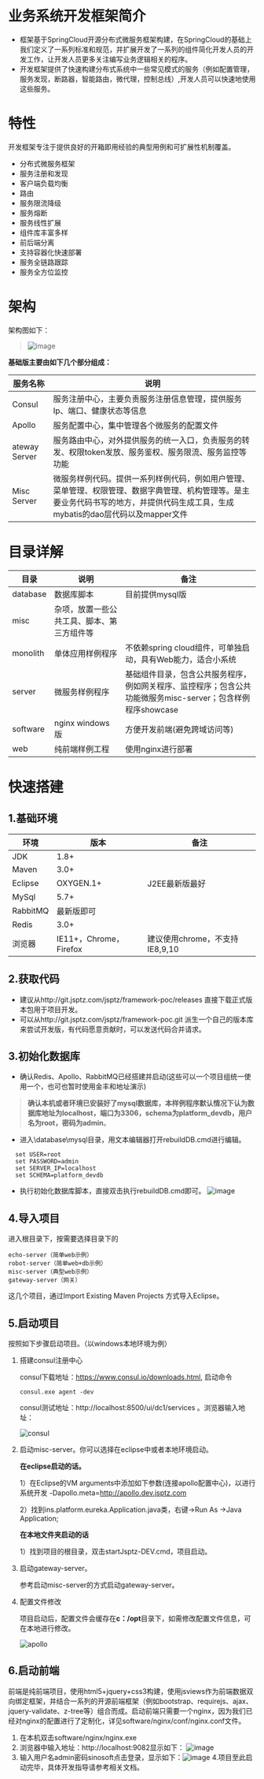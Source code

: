 # 业务系统开发框架简介
- 框架基于SpringCloud开源分布式微服务框架构建，在SpringCloud的基础上我们定义了一系列标准和规范，并扩展开发了一系列的组件简化开发人员的开发工作，让开发人员更多关注编写业务逻辑相关的程序。
- 开发框架提供了快速构建分布式系统中一些常见模式的服务（例如配置管理，服务发现，断路器，智能路由，微代理，控制总线）,开发人员可以快速地使用这些服务。 

# 特性
开发框架专注于提供良好的开箱即用经验的典型用例和可扩展性机制覆盖。
- 分布式微服务框架
- 服务注册和发现
- 客户端负载均衡
- 路由
- 服务限流降级
- 服务熔断
- 服务线性扩展
- 组件库丰富多样
- 前后端分离
- 支持容器化快速部署
- 服务全链路跟踪
- 服务全方位监控

# 架构
架构图如下：
> ![image](http://git.jsptz.com/cloud/pictures/raw/master/arch6/arch6%E6%95%B4%E4%BD%93%E6%9E%B6%E6%9E%84.png "架构图")

**基础版主要由如下几个部分组成：**

服务名称| 说明
---|---
Consul | 服务注册中心，主要负责服务注册信息管理，提供服务Ip、端口、健康状态等信息
Apollo | 服务配置中心，集中管理各个微服务的配置文件
ateway Server | 服务路由中心，对外提供服务的统一入口，负责服务的转发、权限token发放、服务鉴权、服务限流、服务监控等功能
Misc Server | 微服务样例代码。提供一系列样例代码，例如用户管理、菜单管理、权限管理、数据字典管理、机构管理等。是主要业务代码书写的地方，并提供代码生成工具，生成mybatis的dao层代码以及mapper文件
 

# 目录详解 
|目录|说明|备注|
|----|----|----|
|database| 数据库脚本 | 目前提供mysql版| 
|misc| 杂项，放置一些公共工具、脚本、第三方组件等 |  
|monolith| 单体应用样例程序 | 不依赖spring cloud组件，可单独启动，具有Web能力，适合小系统|
|server| 微服务样例程序 | 基础组件目录，包含公共服务程序，例如网关程序、监控程序；包含公共功能微服务misc-server；包含样例程序showcase|
|software| nginx windows版 | 方便开发前端(避免跨域访问等)|
|web| 纯前端样例工程 |使用nginx进行部署  |

# 快速搭建
## 1.基础环境
 环境        | 版本      |备注
------------|-----------|---
JDK| 1.8+ | 
Maven| 3.0+|
Eclipse|OXYGEN.1+|J2EE最新版最好
MySql|5.7+|
RabbitMQ|最新版即可|
Redis|3.0+|
浏览器|IE11+，Chrome，Firefox|建议使用chrome，不支持IE8,9,10

## 2.获取代码
* 建议从http://git.jsptz.com/jsptz/framework-poc/releases 直接下载正式版本包用于项目开发。
* 可以从http://git.jsptz.com/jsptz/framework-poc.git 派生一个自己的版本库来尝试开发版，有代码愿意贡献时，可以发送代码合并请求。

## 3.初始化数据库
* 确认Redis、Apollo、RabbitMQ已经搭建并启动(这些可以一个项目组统一使用一个，也可也暂时使用金丰和地址演示)
> **确认本机或者环境已安装好了mysql数据库，本样例程序默认情况下认为数据库地址为localhost，端口为3306，schema为platform_devdb，用户名为root，密码为admin**。

- 进入\database\mysql目录，用文本编辑器打开rebuildDB.cmd进行编辑。


```
  set USER=root  
  set PASSWORD=admin  
  set SERVER_IP=localhost  
  set SCHEMA=platform_devdb
```
 

- 执行初始化数据库脚本，直接双击执行rebuildDB.cmd即可。
![image](http://git.jsptz.com/cloud/pictures/raw/master/rebuild.png)

## 4.导入项目
进入根目录下，按需要选择目录下的
    
    echo-server（简单web示例）
    robot-server（简单web+db示例）
    misc-server（典型web示例）
    gateway-server（网关）
    
这几个项目，通过Import Existing Maven Projects 方式导入Eclipse。 

## 5.启动项目
按照如下步骤启动项目。（以windows本地环境为例）
1. 搭建consul注册中心
   
    consul下载地址：https://www.consul.io/downloads.html, 启动命令 
    ```
    consul.exe agent -dev
    ```

    consul测试地址：http://localhost:8500/ui/dc1/services 。浏览器输入地址：
    
    ![consul](http://git.jsptz.com/cloud/pictures/raw/master/arch6/consul.png)
       
   
2. 启动misc-server。你可以选择在eclipse中或者本地环境启动。

      **在eclipse启动的话。**

      1）在Eclipse的VM arguments中添加如下参数(连接apollo配置中心)，以进行系统开发 -Dapollo.meta=http://apollo.dev.jsptz.com

      2）找到ins.platform.eureka.Application.java类，右键->Run As ->Java Application;

      **在本地文件夹启动的话**

      1）找到项目的根目录，双击startJsptz-DEV.cmd，项目启动。

3. 启动gateway-server。
        
      参考启动misc-server的方式启动gateway-server。
      
4. 配置文件修改
   
      项目启动后，配置文件会缓存在**c：/opt**目录下，如需修改配置文件信息，可在本地进行修改。
      
      ![apollo](http://git.jsptz.com/cloud/pictures/raw/master/arch6/apollo.png)


## 6.启动前端
前端是纯前端项目，使用html5+jquery+css3构建，使用jsviews作为前端数据双向绑定框架，并结合一系列的开源前端框架（例如bootstrap、requirejs、ajax、jquery-validate、z-tree等）组合而成。启动前端只需要一个nginx，因为我们已经对nginx的配置进行了定制化，详见software/nginx/conf/nginx.conf文件。
1. 在本机双击software/nginx/nginx.exe
2. 浏览器中输入地址：http://localhost:9082显示如下：
![image](http://git.jsptz.com/cloud/pictures/raw/master/login.png)
3. 输入用户名admin密码sinosoft点击登录，显示如下：![image](http://git.jsptz.com/cloud/pictures/raw/master/index.png)
4.项目至此启动完毕，具体开发指导请参考相关文档。 